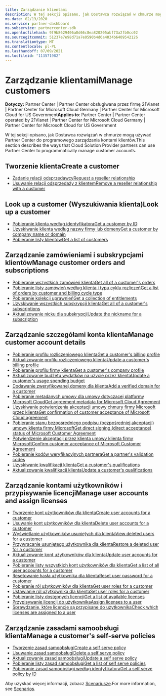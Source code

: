 ```yaml
---
title: Zarządzanie klientami
description: W tej sekcji opisano, jak Dostawca rozwiązań w chmurze mogą używać Partner Center do programowego zarządzania kontami klientów.
ms.date: 02/13/2020
ms.service: partner-dashboard
ms.subservice: partnercenter-sdk
ms.openlocfilehash: 9f9b8629406a8d66c8ea820205abf73a2fb0cc02
ms.sourcegitcommit: 51237e7e98d71a7e0590b4d6a4034b6409542126
ms.translationtype: MT
ms.contentlocale: pl-PL
ms.lasthandoff: 07/09/2021
ms.locfileid: "113571982"
---
```

# <a name="manage-customers"></a><span data-ttu-id="57d4d-103">Zarządzanie klientami</span><span class="sxs-lookup"><span data-stu-id="57d4d-103">Manage customers</span></span>

<span data-ttu-id="57d4d-104">**Dotyczy:** Partner Center | Partner Center obsługiwana przez firmę 21Vianet | Partner Center for Microsoft Cloud Germany | Partner Center for Microsoft Cloud for US Government</span><span class="sxs-lookup"><span data-stu-id="57d4d-104">**Applies to**: Partner Center | Partner Center operated by 21Vianet | Partner Center for Microsoft Cloud Germany | Partner Center for Microsoft Cloud for US Government</span></span>

<span data-ttu-id="57d4d-105">W tej sekcji opisano, jak Dostawca rozwiązań w chmurze mogą używać Partner Center do programowego zarządzania kontami klientów.</span><span class="sxs-lookup"><span data-stu-id="57d4d-105">This section describes the ways that Cloud Solution Provider partners can use Partner Center to programmatically manage customer accounts.</span></span>

## <a name="create-a-customer"></a><span data-ttu-id="57d4d-106">Tworzenie klienta</span><span class="sxs-lookup"><span data-stu-id="57d4d-106">Create a customer</span></span>

- [<span data-ttu-id="57d4d-107">Żądanie relacji odsprzedawcy</span><span class="sxs-lookup"><span data-stu-id="57d4d-107">Request a reseller relationship</span></span>](request-reseller-relationship.md)
- [<span data-ttu-id="57d4d-108">Usuwanie relacji odsprzedaży z klientem</span><span class="sxs-lookup"><span data-stu-id="57d4d-108">Remove a reseller relationship with a customer</span></span>](remove-a-reseller-relationship-with-a-customer.md)

## <a name="look-up-a-customer"></a><span data-ttu-id="57d4d-109">Look up a customer (Wyszukiwania klienta)</span><span class="sxs-lookup"><span data-stu-id="57d4d-109">Look up a customer</span></span>

- [<span data-ttu-id="57d4d-110">Pobieranie klienta według identyfikatora</span><span class="sxs-lookup"><span data-stu-id="57d4d-110">Get a customer by ID</span></span>](get-a-customer-by-id.md)
- [<span data-ttu-id="57d4d-111">Uzyskiwanie klienta według nazwy firmy lub domeny</span><span class="sxs-lookup"><span data-stu-id="57d4d-111">Get a customer by company name or domain</span></span>](get-a-customer-by-name.md)
- [<span data-ttu-id="57d4d-112">Pobieranie listy klientów</span><span class="sxs-lookup"><span data-stu-id="57d4d-112">Get a list of customers</span></span>](get-a-list-of-customers.md)

## <a name="manage-customer-orders-and-subscriptions"></a><span data-ttu-id="57d4d-113">Zarządzanie zamówieniami i subskrypcjami klientów</span><span class="sxs-lookup"><span data-stu-id="57d4d-113">Manage customer orders and subscriptions</span></span>

- [<span data-ttu-id="57d4d-114">Pobieranie wszystkich zamówień klienta</span><span class="sxs-lookup"><span data-stu-id="57d4d-114">Get all of a customer's orders</span></span>](get-all-of-a-customer-s-orders.md)
- [<span data-ttu-id="57d4d-115">Pobieranie listy zamówień według klienta i typu cyklu rozliczeń</span><span class="sxs-lookup"><span data-stu-id="57d4d-115">Get a list of orders by customer and billing cycle type</span></span>](get-a-list-of-orders-by-customer-and-billing-cycle-type.md)
- [<span data-ttu-id="57d4d-116">Pobieranie kolekcji uprawnień</span><span class="sxs-lookup"><span data-stu-id="57d4d-116">Get a collection of entitlements</span></span>](get-a-collection-of-entitlements.md)
- [<span data-ttu-id="57d4d-117">Uzyskiwanie wszystkich subskrypcji klienta</span><span class="sxs-lookup"><span data-stu-id="57d4d-117">Get all of a customer's subscriptions</span></span>](get-all-of-a-customer-s-subscriptions.md)
- [<span data-ttu-id="57d4d-118">Aktualizowanie nicku dla subskrypcji</span><span class="sxs-lookup"><span data-stu-id="57d4d-118">Update the nickname for a subscription</span></span>](update-the-nickname-for-a-subscription.md)

## <a name="manage-customer-account-details"></a><span data-ttu-id="57d4d-119">Zarządzanie szczegółami konta klienta</span><span class="sxs-lookup"><span data-stu-id="57d4d-119">Manage customer account details</span></span>

- [<span data-ttu-id="57d4d-120">Pobieranie profilu rozliczeniowego klienta</span><span class="sxs-lookup"><span data-stu-id="57d4d-120">Get a customer's billing profile</span></span>](get-all-of-a-customer-s-billing-profiles.md)
- [<span data-ttu-id="57d4d-121">Aktualizowanie profilu rozliczeniowego klienta</span><span class="sxs-lookup"><span data-stu-id="57d4d-121">Update a customer's billing profile</span></span>](update-a-customer-s-billing-profile.md)
- [<span data-ttu-id="57d4d-122">Pobieranie profilu firmy klienta</span><span class="sxs-lookup"><span data-stu-id="57d4d-122">Get a customer's company profile</span></span>](get-a-customer-s-company-profile.md)
- [<span data-ttu-id="57d4d-123">Aktualizowanie budżetu wydatków na użycie przez klienta</span><span class="sxs-lookup"><span data-stu-id="57d4d-123">Update a customer's usage spending budget</span></span>](update-a-customer-s-usage-spending-budget.md)
- [<span data-ttu-id="57d4d-124">Dodawanie zweryfikowanej domeny dla klienta</span><span class="sxs-lookup"><span data-stu-id="57d4d-124">Add a verified domain for a customer</span></span>](add-a-verified-domain-for-a-customer.md)
- [<span data-ttu-id="57d4d-125">Pobieranie metadanych umowy dla umowy dotyczącej platformy Microsoft Cloud</span><span class="sxs-lookup"><span data-stu-id="57d4d-125">Get agreement metadata for Microsoft Cloud Agreement</span></span>](get-agreement-metadata.md)
- [<span data-ttu-id="57d4d-126">Uzyskiwanie potwierdzenia akceptacji umowy chmury firmy Microsoft przez klienta</span><span class="sxs-lookup"><span data-stu-id="57d4d-126">Get confirmation of customer acceptance of Microsoft Cloud agreement</span></span>](get-confirmation-of-customer-consent.md)
- [<span data-ttu-id="57d4d-127">Pobieranie stanu bezpośredniego podpisu (bezpośredniej akceptacji) umowy klienta firmy Microsoft</span><span class="sxs-lookup"><span data-stu-id="57d4d-127">Get direct signing (direct acceptance) status of Microsoft Customer Agreement</span></span>](get-direct-sign-status-of-customer-agreement.md)
- [<span data-ttu-id="57d4d-128">Potwierdzenie akceptacji przez klienta umowy klienta firmy Microsoft</span><span class="sxs-lookup"><span data-stu-id="57d4d-128">Confirm customer acceptance of Microsoft Customer Agreement</span></span>](confirm-customer-consent-customer-agreement.md)
- [<span data-ttu-id="57d4d-129">Pobieranie kodów weryfikacyjnych partnera</span><span class="sxs-lookup"><span data-stu-id="57d4d-129">Get a partner's validation codes</span></span>](get-a-partner-s-validation-codes.md)
- [<span data-ttu-id="57d4d-130">Uzyskiwanie kwalifikacji klienta</span><span class="sxs-lookup"><span data-stu-id="57d4d-130">Get a customer's qualifications</span></span>](./get-customer-qualification-asynchronous.md)
- [<span data-ttu-id="57d4d-131">Aktualizowanie kwalifikacji klienta</span><span class="sxs-lookup"><span data-stu-id="57d4d-131">Update a customer's qualifications</span></span>](./update-customer-qualification-asynchronous.md)

## <a name="manage-user-accounts-and-assign-licenses"></a><span data-ttu-id="57d4d-132">Zarządzanie kontami użytkowników i przypisywanie licencji</span><span class="sxs-lookup"><span data-stu-id="57d4d-132">Manage user accounts and assign licenses</span></span>

- [<span data-ttu-id="57d4d-133">Tworzenie kont użytkowników dla klienta</span><span class="sxs-lookup"><span data-stu-id="57d4d-133">Create user accounts for a customer</span></span>](create-user-accounts-for-a-customer.md)
- [<span data-ttu-id="57d4d-134">Usuwanie kont użytkowników dla klienta</span><span class="sxs-lookup"><span data-stu-id="57d4d-134">Delete user accounts for a customer</span></span>](delete-user-accounts-for-a-customer.md)
- [<span data-ttu-id="57d4d-135">Wyświetlanie użytkowników usuniętych dla klienta</span><span class="sxs-lookup"><span data-stu-id="57d4d-135">View deleted users for a customer</span></span>](view-a-deleted-user.md)
- [<span data-ttu-id="57d4d-136">Przywracanie usuniętego użytkownika dla klienta</span><span class="sxs-lookup"><span data-stu-id="57d4d-136">Restore a deleted user for a customer</span></span>](restore-a-user-for-a-customer.md)
- [<span data-ttu-id="57d4d-137">Aktualizowanie kont użytkowników dla klienta</span><span class="sxs-lookup"><span data-stu-id="57d4d-137">Update user accounts for a customer</span></span>](update-user-accounts-for-a-customer.md)
- [<span data-ttu-id="57d4d-138">Pobieranie listy wszystkich kont użytkowników dla klienta</span><span class="sxs-lookup"><span data-stu-id="57d4d-138">Get a list of all user accounts for a customer</span></span>](get-a-list-of-all-user-accounts-for-a-customer.md)
- [<span data-ttu-id="57d4d-139">Resetowanie hasła użytkownika dla klienta</span><span class="sxs-lookup"><span data-stu-id="57d4d-139">Reset user password for a customer</span></span>](reset-user-password-for-a-customer.md)
- [<span data-ttu-id="57d4d-140">Pobieranie ról użytkowników dla klienta</span><span class="sxs-lookup"><span data-stu-id="57d4d-140">Get user roles for a customer</span></span>](get-user-roles-for-a-customer.md)
- [<span data-ttu-id="57d4d-141">Ustawianie ról użytkownika dla klienta</span><span class="sxs-lookup"><span data-stu-id="57d4d-141">Set user roles for a customer</span></span>](set-user-roles-for-a-customer.md)
- [<span data-ttu-id="57d4d-142">Pobieranie listy dostępnych licencji</span><span class="sxs-lookup"><span data-stu-id="57d4d-142">Get a list of available licenses</span></span>](get-a-list-of-available-licenses.md)
- [<span data-ttu-id="57d4d-143">Przypisywanie licencji do użytkownika</span><span class="sxs-lookup"><span data-stu-id="57d4d-143">Assign licenses to a user</span></span>](assign-licenses-to-a-user.md)
- [<span data-ttu-id="57d4d-144">Sprawdzanie, które licencje są przypisane do użytkownika</span><span class="sxs-lookup"><span data-stu-id="57d4d-144">Check which licenses are assigned to a user</span></span>](check-which-licenses-are-assigned-to-a-user.md)

## <a name="manage-a-customers-self-serve-policies"></a><span data-ttu-id="57d4d-145">Zarządzanie zasadami samoobsługi klienta</span><span class="sxs-lookup"><span data-stu-id="57d4d-145">Manage a customer's self-serve policies</span></span>

- [<span data-ttu-id="57d4d-146">Tworzenie zasad samoobsługi</span><span class="sxs-lookup"><span data-stu-id="57d4d-146">Create a self serve policy</span></span>](create-a-self-serve-policy.md)
- [<span data-ttu-id="57d4d-147">Usuwanie zasad samoobsługi</span><span class="sxs-lookup"><span data-stu-id="57d4d-147">Delete a self serve policy</span></span>](delete-a-self-serve-policy.md)
- [<span data-ttu-id="57d4d-148">Aktualizowanie zasad samoobsługi</span><span class="sxs-lookup"><span data-stu-id="57d4d-148">Update a self serve policy</span></span>](update-a-self-serve-policy.md)
- [<span data-ttu-id="57d4d-149">Pobieranie listy zasad samoobsługi</span><span class="sxs-lookup"><span data-stu-id="57d4d-149">Get a list of self serve policies</span></span>](get-a-list-of-self-serve-policies.md)
- [<span data-ttu-id="57d4d-150">Pobieranie zasad samoobsługi według identyfikatora</span><span class="sxs-lookup"><span data-stu-id="57d4d-150">Get a self serve policy by ID</span></span>](get-a-self-serve-policy-by-id.md)

<span data-ttu-id="57d4d-151">Aby uzyskać więcej informacji, zobacz [Scenariusze](scenarios.md).</span><span class="sxs-lookup"><span data-stu-id="57d4d-151">For more information, see [Scenarios](scenarios.md).</span></span>
